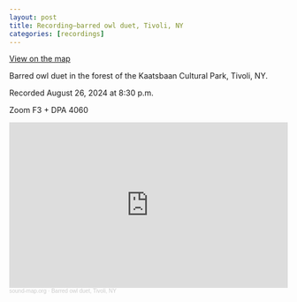 ```yaml
---
layout: post
title: Recording—barred owl duet, Tivoli, NY
categories: [recordings]
---
```


[View on the map](/map#barred-owl-duet-tivoli-ny)

Barred owl duet in the forest of the Kaatsbaan Cultural Park, Tivoli, NY.

Recorded August 26, 2024 at 8:30 p.m.

Zoom F3 + DPA 4060

<iframe width="100%" height="300" scrolling="no" frameborder="no" allow="autoplay" src="https://w.soundcloud.com/player/?url=https%3A//api.soundcloud.com/tracks/1910810306&color=%23ff5500&auto_play=false&hide_related=true&show_comments=false&show_user=true&show_reposts=false&show_teaser=false&visual=true"></iframe><div style="font-size: 10px; color: #cccccc;line-break: anywhere;word-break: normal;overflow: hidden;white-space: nowrap;text-overflow: ellipsis; font-family: Interstate,Lucida Grande,Lucida Sans Unicode,Lucida Sans,Garuda,Verdana,Tahoma,sans-serif;font-weight: 100;"><a href="https://soundcloud.com/sound-map-org" title="sound-map.org" target="_blank" style="color: #cccccc; text-decoration: none;">sound-map.org</a> · <a href="https://soundcloud.com/sound-map-org/2024-08-26-barred-owl-duet-tivoli-ny" title="Barred owl duet, Tivoli, NY" target="_blank" style="color: #cccccc; text-decoration: none;">Barred owl duet, Tivoli, NY</a></div> <!--more-->